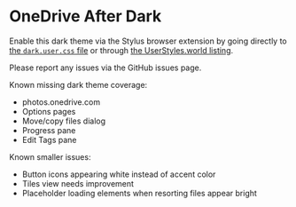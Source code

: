 # OneDrive After Dark

Enable this dark theme via the Stylus browser extension by going directly to [the `dark.user.css` file](https://github.com/stamminator/onedrive-after-dark/raw/main/dark.user.css) or through [the UserStyles.world listing](https://userstyles.world/style/15480/onedrive-after-dark).

Please report any issues via the GitHub issues page.

Known missing dark theme coverage:

- photos.onedrive.com
- Options pages
- Move/copy files dialog
- Progress pane
- Edit Tags pane

Known smaller issues:

- Button icons appearing white instead of accent color
- Tiles view needs improvement
- Placeholder loading elements when resorting files appear bright